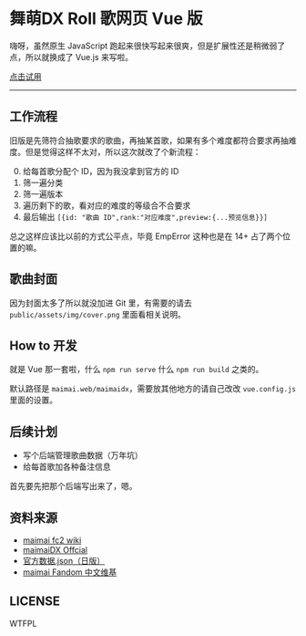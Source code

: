 # 舞萌DX Roll 歌网页 Vue 版

嗨呀，虽然原生 JavaScript 跑起来很快写起来很爽，但是扩展性还是稍微弱了点，所以就换成了 Vue.js 来写啦。

[点击试用](https://roll.maimoe.in/maimaidx/)

---

## 工作流程

旧版是先筛符合抽歌要求的歌曲，再抽某首歌，如果有多个难度都符合要求再抽难度。但是觉得这样不太对，所以这次就改了个新流程：

0. 给每首歌分配个 ID，因为我没拿到官方的 ID
1. 筛一遍分类
2. 筛一遍版本
3. 遍历剩下的歌，看对应的难度的等级合不合要求
4. 最后输出 `[{id: "歌曲 ID",rank:"对应难度",preview:{...预览信息}}]`

总之这样应该比以前的方式公平点，毕竟 EmpError 这种也是在 14+ 占了两个位置的嘛。

## 歌曲封面

因为封面太多了所以就没加进 Git 里，有需要的请去 `public/assets/img/cover.png` 里面看相关说明。

## How to 开发

就是 Vue 那一套啦，什么 `npm run serve` 什么 `npm run build` 之类的。

默认路径是 `maimai.web/maimaidx`，需要放其他地方的请自己改改 `vue.config.js` 里面的设置。

## 后续计划

- 写个后端管理歌曲数据（万年坑）
- 给每首歌加各种备注信息

首先要先把那个后端写出来了，嗯。

## 资料来源

- [maimai fc2 wiki](https://maimai.wiki.fc2.com/)
- [maimaiDX Offcial](https://maimai.sega.jp/song/)
- [官方数据.json（日版）](https://maimai.sega.jp/data/maimai_songs.json)
- [maimai Fandom 中文维基](https://maimai.fandom.com/zh/wiki/Maimai%E4%B8%AD%E6%96%87_%E7%BB%B4%E5%9F%BA)

## LICENSE

WTFPL